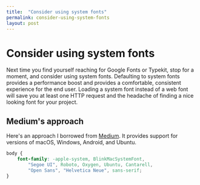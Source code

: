 ```yaml
---
title:  "Consider using system fonts"
permalink: consider-using-system-fonts
layout: post
---
```


# <a name="top"></a>Consider using system fonts

Next time you find yourself reaching for Google Fonts or Typekit, stop for a moment, and consider using system fonts. Defaulting to system fonts provides a performance boost and provides a comfortable, consistent experience for the end user. Loading a system font instead of a web font will save you at least one HTTP request and the headache of finding a nice looking font for your project.

## Medium's approach
Here's an approach I borrowed from <a href="https://medium.com">Medium</a>. It provides support for versions of macOS, Windows, Android, and Ubuntu.

```css
body {
    font-family: -apple-system, BlinkMacSystemFont,
    	"Segoe UI", Roboto, Oxygen, Ubuntu, Cantarell,
        "Open Sans", "Helvetica Neue", sans-serif;
}
```